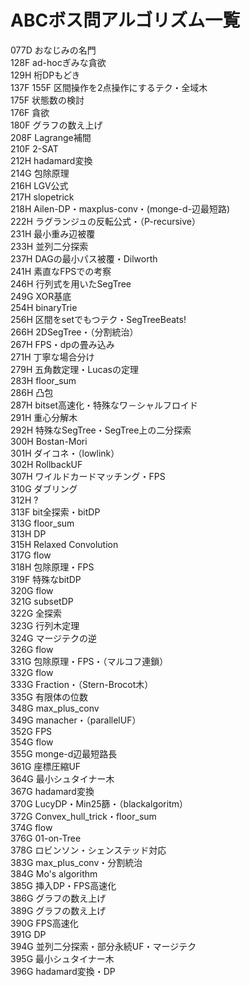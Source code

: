 # ABCボス問アルゴリズム一覧
077D おなじみの名門<br>
128F ad-hocぎみな貪欲<br>
129H 桁DPもどき<br>
137F 
155F 区間操作を2点操作にするテク・全域木<br>
175F 状態数の検討<br>
176F 貪欲<br>
180F グラフの数え上げ<br>
208F Lagrange補間<br>
210F 2-SAT<br>
212H hadamard変換<br>
214G 包除原理<br>
216H LGV公式<br>
217H slopetrick<br>
218H Ailen-DP・maxplus-conv・(monge-d-辺最短路)<br>
222H ラグランジュの反転公式・（P-recursive）<br>
231H 最小重み辺被覆<br>
233H 並列二分探索<br>
237H DAGの最小パス被覆・Dilworth<br>
241H 素直なFPSでの考察<br>
246H 行列式を用いたSegTree<br>
249G XOR基底<br>
254H binaryTrie<br>
256H 区間をsetでもつテク・SegTreeBeats!<br>
266H 2DSegTree・（分割統治）<br>
267H FPS・dpの畳み込み<br>
271H 丁寧な場合分け<br>
279H 五角数定理・Lucasの定理<br>
283H floor_sum<br>
286H 凸包<br>
287H bitset高速化・特殊なワ－シャルフロイド <br>
291H 重心分解木<br>
292H 特殊なSegTree・SegTree上の二分探索<br>
300H Bostan-Mori<br>
301H ダイコネ・（lowlink）<br>
302H RollbackUF<br>
307H ワイルドカードマッチング・FPS<br>
310G ダブリング<br>
312H ?<br>
313F bit全探索・bitDP<br>
313G floor_sum<br>
313H DP<br>
315H Relaxed Convolution<br>
317G flow<br>
318H 包除原理・FPS<br>
319F 特殊なbitDP<br>
320G flow<br>
321G subsetDP<br>
322G 全探索<br>
323G 行列木定理<br>
324G マージテクの逆<br>
326G flow<br>
331G 包除原理・FPS・（マルコフ連鎖）<br>
332G flow<br>
333G Fraction・（Stern-Brocot木）<br>
335G 有限体の位数<br>
348G max_plus_conv<br>
349G manacher・（parallelUF）<br>
352G FPS<br>
354G flow<br>
355G monge-d辺最短路長<br>
361G 座標圧縮UF<br>
364G 最小シュタイナー木<br>
367G hadamard変換<br>
370G LucyDP・Min25篩・（blackalgoritm）<br>
372G Convex_hull_trick・floor_sum<br>
374G flow<br>
376G 01-on-Tree<br>
378G ロビンソン・シェンステッド対応<br>
383G max_plus_conv・分割統治<br>
384G Mo's algorithm<br> 
385G 挿入DP・FPS高速化<br>
386G グラフの数え上げ<br>
389G グラフの数え上げ<br>
390G FPS高速化<br>
391G DP<br>
394G 並列二分探索・部分永続UF・マージテク<br>
395G 最小シュタイナー木<br>
396G hadamard変換・DP<br>
